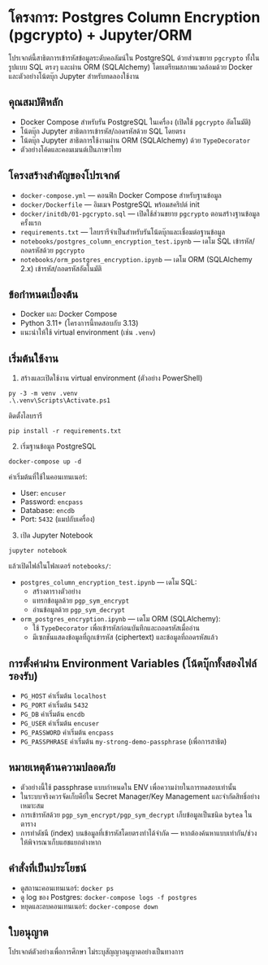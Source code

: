 # โครงการ: Postgres Column Encryption (pgcrypto) + Jupyter/ORM

โปรเจกต์นี้สาธิตการเข้ารหัสข้อมูลระดับคอลัมน์ใน PostgreSQL ด้วยส่วนขยาย `pgcrypto` ทั้งในรูปแบบ SQL ตรงๆ และผ่าน ORM (SQLAlchemy) โดยเตรียมสภาพแวดล้อมด้วย Docker และตัวอย่างโน้ตบุ๊ก Jupyter สำหรับทดลองใช้งาน

## คุณสมบัติหลัก
- Docker Compose สำหรับรัน PostgreSQL ในเครื่อง (เปิดใช้ `pgcrypto` อัตโนมัติ)
- โน้ตบุ๊ก Jupyter สาธิตการเข้ารหัส/ถอดรหัสด้วย SQL โดยตรง
- โน้ตบุ๊ก Jupyter สาธิตการใช้งานผ่าน ORM (SQLAlchemy) ด้วย `TypeDecorator`
- ตัวอย่างโค้ดและคอมเมนต์เป็นภาษาไทย

## โครงสร้างสำคัญของโปรเจกต์
- `docker-compose.yml` — คอนฟิก Docker Compose สำหรับฐานข้อมูล
- `docker/Dockerfile` — อิมเมจ PostgreSQL พร้อมสคริปต์ init
- `docker/initdb/01-pgcrypto.sql` — เปิดใช้ส่วนขยาย `pgcrypto` ตอนสร้างฐานข้อมูลครั้งแรก
- `requirements.txt` — ไลบรารีจำเป็นสำหรับรันโน้ตบุ๊กและเชื่อมต่อฐานข้อมูล
- `notebooks/postgres_column_encryption_test.ipynb` — เดโม SQL เข้ารหัส/ถอดรหัสด้วย `pgcrypto`
- `notebooks/orm_postgres_encryption.ipynb` — เดโม ORM (SQLAlchemy 2.x) เข้ารหัส/ถอดรหัสอัตโนมัติ

## ข้อกำหนดเบื้องต้น
- Docker และ Docker Compose
- Python 3.11+ (โครงการนี้ทดสอบกับ 3.13)
- แนะนำให้ใช้ virtual environment (เช่น `.venv`)

## เริ่มต้นใช้งาน
1) สร้างและเปิดใช้งาน virtual environment (ตัวอย่าง PowerShell)
```
py -3 -m venv .venv
.\.venv\Scripts\Activate.ps1
```
ติดตั้งไลบรารี
```
pip install -r requirements.txt
```

2) เริ่มฐานข้อมูล PostgreSQL
```
docker-compose up -d
```
ค่าเริ่มต้นที่ใช้ในคอนเทนเนอร์:
- User: `encuser`
- Password: `encpass`
- Database: `encdb`
- Port: `5432` (แมปกับเครื่อง)

3) เปิด Jupyter Notebook
```
jupyter notebook
```
แล้วเปิดไฟล์ในโฟลเดอร์ `notebooks/`:
- `postgres_column_encryption_test.ipynb` — เดโม SQL:
  - สร้างตารางตัวอย่าง
  - แทรกข้อมูลด้วย `pgp_sym_encrypt`
  - อ่านข้อมูลด้วย `pgp_sym_decrypt`
- `orm_postgres_encryption.ipynb` — เดโม ORM (SQLAlchemy):
  - ใช้ `TypeDecorator` เพื่อเข้ารหัสก่อนบันทึกและถอดรหัสเมื่ออ่าน
  - มีเซกชันแสดงข้อมูลที่ถูกเข้ารหัส (ciphertext) และข้อมูลที่ถอดรหัสแล้ว

## การตั้งค่าผ่าน Environment Variables (โน้ตบุ๊กทั้งสองไฟล์รองรับ)
- `PG_HOST` ค่าเริ่มต้น `localhost`
- `PG_PORT` ค่าเริ่มต้น `5432`
- `PG_DB` ค่าเริ่มต้น `encdb`
- `PG_USER` ค่าเริ่มต้น `encuser`
- `PG_PASSWORD` ค่าเริ่มต้น `encpass`
- `PG_PASSPHRASE` ค่าเริ่มต้น `my-strong-demo-passphrase` (เพื่อการสาธิต)

## หมายเหตุด้านความปลอดภัย
- ตัวอย่างนี้ใช้ passphrase แบบกำหนดใน ENV เพื่อความง่ายในการทดสอบเท่านั้น
- ในระบบจริงควรจัดเก็บคีย์ใน Secret Manager/Key Management และจำกัดสิทธิ์อย่างเหมาะสม
- การเข้ารหัสด้วย `pgp_sym_encrypt/pgp_sym_decrypt` เก็บข้อมูลเป็นชนิด `bytea` ในตาราง
- การทำดัชนี (index) บนข้อมูลที่เข้ารหัสโดยตรงทำได้จำกัด — หากต้องค้นหาแบบเท่ากัน/ช่วง ให้พิจารณาเก็บแฮชแยกต่างหาก

## คำสั่งที่เป็นประโยชน์
- ดูสถานะคอนเทนเนอร์: `docker ps`
- ดู log ของ Postgres: `docker-compose logs -f postgres`
- หยุดและลบคอนเทนเนอร์: `docker-compose down`

## ใบอนุญาต
โปรเจกต์ตัวอย่างเพื่อการศึกษา ไม่ระบุสัญญาอนุญาตอย่างเป็นทางการ

